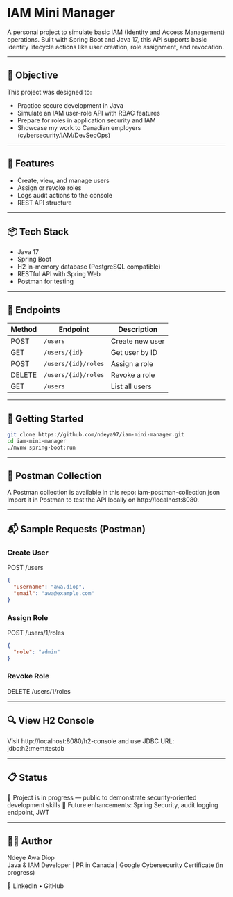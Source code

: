 # IAM Mini Manager

A personal project to simulate basic IAM (Identity and Access Management) operations. 
Built with Spring Boot and Java 17, this API supports basic identity lifecycle actions like user creation, role assignment, and revocation.

---

## 🎯 Objective

This project was designed to:
- Practice secure development in Java
- Simulate an IAM user-role API with RBAC features
- Prepare for roles in application security and IAM
- Showcase my work to Canadian employers (cybersecurity/IAM/DevSecOps)

---

## 📌 Features
- Create, view, and manage users
- Assign or revoke roles
- Logs audit actions to the console
- REST API structure

---

## 📦 Tech Stack
- Java 17
- Spring Boot
- H2 in-memory database (PostgreSQL compatible)
- RESTful API with Spring Web
- Postman for testing

---

## 🧪 Endpoints

| Method | Endpoint             | Description         |
|--------|----------------------|---------------------|
| POST   | `/users`             | Create new user     |
| GET    | `/users/{id}`        | Get user by ID      |
| POST   | `/users/{id}/roles`  | Assign a role       |
| DELETE | `/users/{id}/roles`  | Revoke a role       |
| GET    | `/users`             | List all users      |

---

## 🚀 Getting Started
```bash
git clone https://github.com/ndeya97/iam-mini-manager.git
cd iam-mini-manager
./mvnw spring-boot:run
```

---

## 🧪 Postman Collection
A Postman collection is available in this repo: iam-postman-collection.json
Import it in Postman to test the API locally on http://localhost:8080.

---

## 📬 Sample Requests (Postman)

### Create User
POST /users
```json
{
  "username": "awa.diop",
  "email": "awa@example.com"
}
```

### Assign Role
POST /users/1/roles
```json
{
  "role": "admin"
}
```

### Revoke Role
DELETE /users/1/roles

---

## 🔍 View H2 Console
Visit http://localhost:8080/h2-console and use JDBC URL: jdbc:h2:mem:testdb

---

## 📋 Status
🚧 Project is in progress — public to demonstrate security-oriented development skills
🔐 Future enhancements: Spring Security, audit logging endpoint, JWT

---

## 🙋‍♀️ Author
Ndeye Awa Diop  
Java & IAM Developer | PR in Canada | Google Cybersecurity Certificate (in progress)

📍 LinkedIn • GitHub